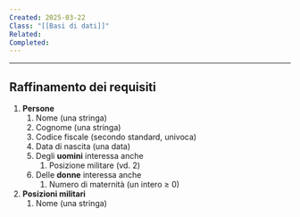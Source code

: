 ```yaml
---
Created: 2025-03-22
Class: "[[Basi di dati]]"
Related: 
Completed:
---
```

---
## Raffinamento dei requisiti
1. **Persone**
	1. Nome (una stringa)
	2. Cognome (una stringa)
	3. Codice fiscale (secondo standard, univoca)
	4. Data di nascita (una data)
	5. Degli **uomini** interessa anche
		1. Posizione militare (vd. 2)
	6. Delle **donne** interessa anche
		1. Numero di maternità (un intero ≥ 0)
2. **Posizioni militari**
	1. Nome (una stringa)